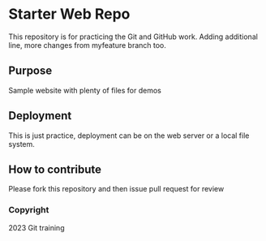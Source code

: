# Starter Web Repo

This repository is for practicing the Git and GitHub work. Adding additional line, more changes from myfeature branch too.

## Purpose

Sample website with plenty of files for demos

## Deployment

This is just practice, deployment can be on the web server or a local file system.


## How to contribute

Please fork this repository and then issue pull request for review

### Copyright

2023 Git training